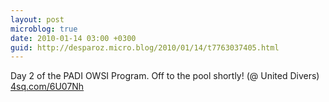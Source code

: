 ```yaml
---
layout: post
microblog: true
date: 2010-01-14 03:00 +0300
guid: http://desparoz.micro.blog/2010/01/14/t7763037405.html
---
```

Day 2 of the PADI OWSI Program. Off to the pool shortly! (@ United Divers) [4sq.com/6U07Nh](http://4sq.com/6U07Nh)
